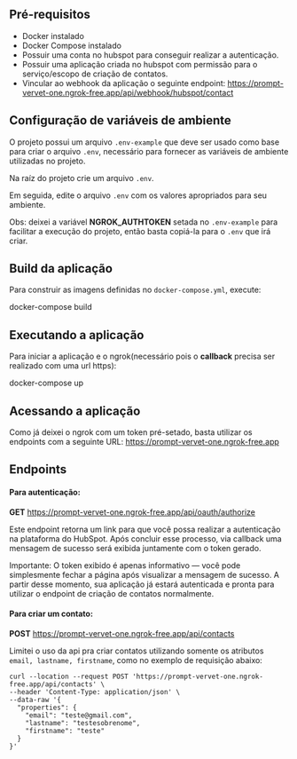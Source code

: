 ## Pré-requisitos

  - Docker instalado
  - Docker Compose instalado
  - Possuir uma conta no hubspot para conseguir realizar a autenticação.
  - Possuir uma aplicação criada no hubspot com permissão para o serviço/escopo de criação de contatos.
  - Vincular ao webhook da aplicação o seguinte endpoint: https://prompt-vervet-one.ngrok-free.app/api/webhook/hubspot/contact

## Configuração de variáveis de ambiente

  O projeto possui um arquivo `.env-example` que deve ser usado como base para criar o arquivo `.env`, necessário para fornecer as variáveis de ambiente utilizadas no projeto.
  
  Na raíz do projeto crie um arquivo `.env`.
  
  Em seguida, edite o arquivo `.env` com os valores apropriados para seu ambiente.
  
  Obs: deixei a variável **NGROK_AUTHTOKEN** setada no `.env-example` para facilitar a execução do projeto, então basta copiá-la para o `.env` que irá criar.

## Build da aplicação

  Para construir as imagens definidas no `docker-compose.yml`, execute:
  
  docker-compose build

## Executando a aplicação

  Para iniciar a aplicação e o ngrok(necessário pois o **callback** precisa ser realizado com uma url https):
  
  docker-compose up

## Acessando a aplicação

  Como já deixei o ngrok com um token pré-setado, basta utilizar os endpoints com a seguinte URL: https://prompt-vervet-one.ngrok-free.app


## Endpoints

  #### Para autenticação: 
  
  **GET**
  https://prompt-vervet-one.ngrok-free.app/api/oauth/authorize
  
  Este endpoint retorna um link para que você possa realizar a autenticação na plataforma do HubSpot.
  Após concluir esse processo, via callback uma mensagem de sucesso será exibida juntamente com o token gerado.
  
  Importante:
  O token exibido é apenas informativo — você pode simplesmente fechar a página após visualizar a mensagem de sucesso.
  A partir desse momento, sua aplicação já estará autenticada e pronta para utilizar o endpoint de criação de contatos normalmente.

#### Para criar um contato:

  **POST**
  https://prompt-vervet-one.ngrok-free.app/api/contacts
  
  Limitei o uso da api pra criar contatos utilizando somente os atributos `email, lastname, firstname`, como no exemplo de requisição abaixo:
  
    curl --location --request POST 'https://prompt-vervet-one.ngrok-free.app/api/contacts' \
    --header 'Content-Type: application/json' \
    --data-raw '{
      "properties": {
        "email": "teste@gmail.com",
        "lastname": "testesobrenome",
        "firstname": "teste"
      }
    }'
  
  
